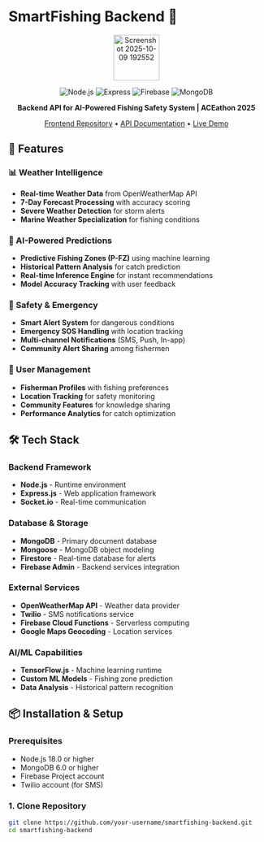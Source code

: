 # SmartFishing Backend 🎣

<div align="center">

<img width="90" height="90" alt="Screenshot 2025-10-09 192552" src="https://github.com/user-attachments/assets/47fd9023-342e-4d92-94a4-8e413c116aca" />

![Node.js](https://img.shields.io/badge/Node.js-18+-339933?logo=nodedotjs)
![Express](https://img.shields.io/badge/Express-4.18-000000?logo=express)
![Firebase](https://img.shields.io/badge/Firebase-Admin-FFCA28?logo=firebase)
![MongoDB](https://img.shields.io/badge/MongoDB-7.5-47A248?logo=mongodb)

**Backend API for AI-Powered Fishing Safety System | ACEathon 2025**

[Frontend Repository](https://github.com/your-username/smartfishing-frontend) • [API Documentation](https://api.smartfishing.tech/docs) • [Live Demo](https://smartfishing.tech)

</div>

## 🚀 Features

### 📊 Weather Intelligence
- **Real-time Weather Data** from OpenWeatherMap API
- **7-Day Forecast Processing** with accuracy scoring
- **Severe Weather Detection** for storm alerts
- **Marine Weather Specialization** for fishing conditions

### 🤖 AI-Powered Predictions
- **Predictive Fishing Zones (P-FZ)** using machine learning
- **Historical Pattern Analysis** for catch prediction
- **Real-time Inference Engine** for instant recommendations
- **Model Accuracy Tracking** with user feedback

### 🚨 Safety & Emergency
- **Smart Alert System** for dangerous conditions
- **Emergency SOS Handling** with location tracking
- **Multi-channel Notifications** (SMS, Push, In-app)
- **Community Alert Sharing** among fishermen

### 👥 User Management
- **Fisherman Profiles** with fishing preferences
- **Location Tracking** for safety monitoring
- **Community Features** for knowledge sharing
- **Performance Analytics** for catch optimization

## 🛠 Tech Stack

### Backend Framework
- **Node.js** - Runtime environment
- **Express.js** - Web application framework
- **Socket.io** - Real-time communication

### Database & Storage
- **MongoDB** - Primary document database
- **Mongoose** - MongoDB object modeling
- **Firestore** - Real-time database for alerts
- **Firebase Admin** - Backend services integration

### External Services
- **OpenWeatherMap API** - Weather data provider
- **Twilio** - SMS notifications service
- **Firebase Cloud Functions** - Serverless computing
- **Google Maps Geocoding** - Location services

### AI/ML Capabilities
- **TensorFlow.js** - Machine learning runtime
- **Custom ML Models** - Fishing zone prediction
- **Data Analysis** - Historical pattern recognition

## 📦 Installation & Setup

### Prerequisites
- Node.js 18.0 or higher
- MongoDB 6.0 or higher
- Firebase Project account
- Twilio account (for SMS)

### 1. Clone Repository
```bash
git clone https://github.com/your-username/smartfishing-backend.git
cd smartfishing-backend
